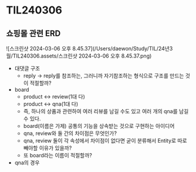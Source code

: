 # TIL240306

## 쇼핑몰 관련 ERD

![스크린샷 2024-03-06 오후 8.45.37](/Users/daewon/Study/TIL/24년3월/TIL240306.assets/스크린샷 2024-03-06 오후 8.45.37.png)

* 대댓글 구조
  * reply -> reply를 참조하는, 그러니까 자기참조하는 형식으로 구조를 만드는 것이 적절할까? 
* board
  * product <-> review(1대 다)
  * product <-> qna(1대 다)
  * 즉, 하나의 상품과 관련하여 여러 리뷰를 남길 수도 있고 여러 개의 qna를 남길 수 있다. 
  * board(이름은 가제) 공통의 기능을 상속받는 것으로 구현하는 아이디어
  * qna, review와 둘 간의 차이점은 무엇인가? 
  * qna, review 둘이 각 속성에서 차이점이 없다면 굳이 분류해서 Entity로 따로 빼야할 이유가 있을까?
  * 또 board라는 이름이 적절할까? 
* qna의 경우
